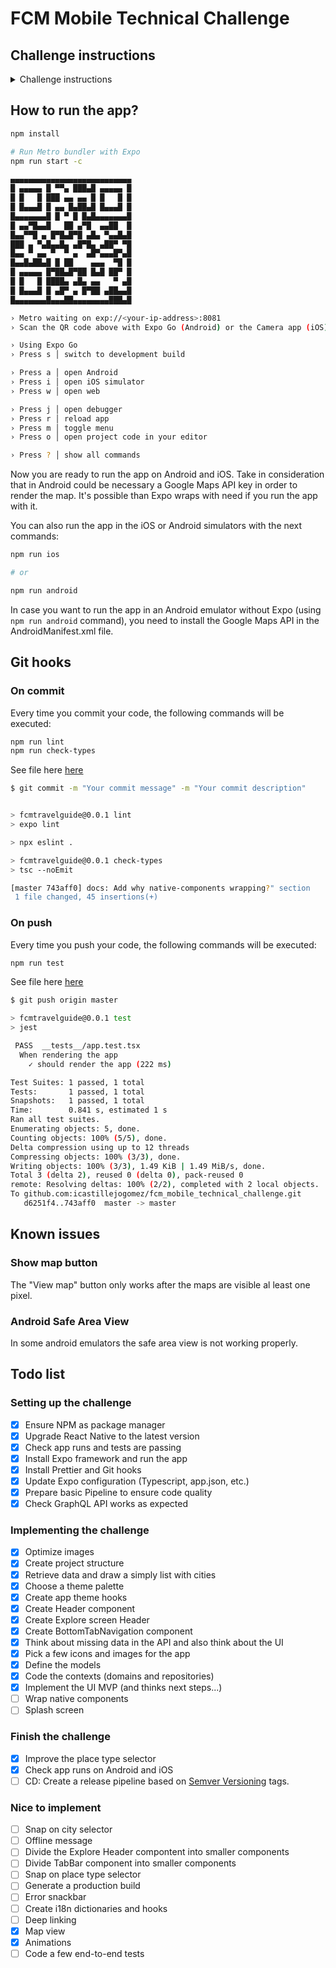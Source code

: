 # FCM Mobile Technical Challenge

## Challenge instructions

<details>
  <summary>Challenge instructions</summary>

  ## What
  FCM Digital team want to launch a new shiny travel guide app. We found that we have the chance to deliver a great product to our travelers. All best information about main world cities in their hands.

  ## Why
  Our current app is the best business itinerary app for FCM customers and we want to offer them a good curated travel guide, without risking the usability of main app in terms of disk usage and complexity. KISS principle.

  ## How
  As we are tech enthusiasts we want to improve our infrastructure, so we decided to implement a GraphQL API to be consumed by our frontend team. Many developers love this technology and after some research we think it fits perfectly for mobile and web apps using React. 

  We need your help to build a first prototype in react native, so we can test the potential of using this technology.

  ## Brief
  First version of the app needs to have following things:
  - Home screen with cities list
  - Detail city screen or embedded component in the list with some useful information as city name, currency, some monuments to visit and some restaurants

  ## Delivery
  Final solution is up to you, there are as many solutions as developers exists. You decide how to present the MVP taking design, usability, architecture and completeness decisions.

  ## How to use challenge API
  To run GraphQL API execute following command

  ````
  yarn run graphql
  ````

  It will launch a local graphql in ```http://localhost:3000/``` to use as graphql endpoint in your app.

  This local server gives you all data from ```db.js``` file and you can test your graphql queries with integrated GraphiQL IDE in ```http://localhost:3000/graphql```

  ````
  Example queries

  query {
    City(id: 2) {
      name
    }
  }

  query {
    allCities {
      name
    }
  }
  ````

  ## How to use Graphql in react native

  React native community recommends Apollo Client as the best library to use GraphQL in mobile (Visit https://www.apollographql.com/docs/react/)
</details>

## How to run the app?

```bash
npm install

# Run Metro bundler with Expo
npm run start -c

▄▄▄▄▄▄▄▄▄▄▄▄▄▄▄▄▄▄▄▄▄▄▄▄▄▄▄
█ ▄▄▄▄▄ █ ▀▀▄ ███▄█ ▄▄▄▄▄ █
█ █   █ ███ ▄▄ ▄▄ █ █   █ █
█ █▄▄▄█ █ ▄▄ █▄██▄█ █▄▄▄█ █
█▄▄▄▄▄▄▄█ █ ▀ █ █▄█▄▄▄▄▄▄▄█
█ ▄▄▀█▄▄█   ██ ▄▀█  ▄▄██  █
█▄▄▀▀█ ▄ █▀█▄█▀█ ▄█▄ ▀▄▄█▄█
███ ▄ ▀▄█▄▄█▄ ▄█▀█▄ ▄██▀ ▀█
█▄▄ ▀ ▄▄ ▀  ▀ ▄  ▄█▀▄▄▄█▀▄█
█▄▄█▄██▄█ █ ██    ▄▄▄  ▀█ █
█ ▄▄▄▄▄ █▀██▄█▀██ █▄█ ██▀ █
█ █   █ ████▄ ▄█▄ ▄▄   ▀ ▄█
█ █▄▄▄█ █ ▄█▀ ▄ █▀██ ▄██▄▄█
█▄▄▄▄▄▄▄█▄▄▄██▄▄▄▄▄▄▄▄███▄█

› Metro waiting on exp://<your-ip-address>:8081
› Scan the QR code above with Expo Go (Android) or the Camera app (iOS)

› Using Expo Go
› Press s │ switch to development build

› Press a │ open Android
› Press i │ open iOS simulator
› Press w │ open web

› Press j │ open debugger
› Press r │ reload app
› Press m │ toggle menu
› Press o │ open project code in your editor

› Press ? │ show all commands
```

Now you are ready to run the app on Android and iOS. Take in consideration that in Android could be necessary a Google Maps API key in order to render the map. It's possible than Expo wraps with need if you run the app with it.

You can also run the app in the iOS or Android simulators with the next commands:

```bash
npm run ios

# or

npm run android
```

In case you want to run the app in an Android emulator without Expo (using `npm run android` command), you need to install the Google Maps API in the AndroidManifest.xml file.

## Git hooks

### On commit

Every time you commit your code, the following commands will be executed:

```bash
npm run lint
npm run check-types
```
See file here [here](/.husky/pre-commit)

```bash
$ git commit -m "Your commit message" -m "Your commit description"


> fcmtravelguide@0.0.1 lint
> expo lint

> npx eslint .

> fcmtravelguide@0.0.1 check-types
> tsc --noEmit

[master 743aff0] docs: Add why native-components wrapping?" section
 1 file changed, 45 insertions(+)
```

### On push

Every time you push your code, the following commands will be executed:

```bash
npm run test
```
See file here [here](/.husky/pre-push)

```bash
$ git push origin master

> fcmtravelguide@0.0.1 test
> jest

 PASS  __tests__/app.test.tsx
  When rendering the app
    ✓ should render the app (222 ms)

Test Suites: 1 passed, 1 total
Tests:       1 passed, 1 total
Snapshots:   1 passed, 1 total
Time:        0.841 s, estimated 1 s
Ran all test suites.
Enumerating objects: 5, done.
Counting objects: 100% (5/5), done.
Delta compression using up to 12 threads
Compressing objects: 100% (3/3), done.
Writing objects: 100% (3/3), 1.49 KiB | 1.49 MiB/s, done.
Total 3 (delta 2), reused 0 (delta 0), pack-reused 0
remote: Resolving deltas: 100% (2/2), completed with 2 local objects.
To github.com:icastillejogomez/fcm_mobile_technical_challenge.git
   d6251f4..743aff0  master -> master
```

## Known issues

### Show map button

The "View map" button only works after the maps are visible al least one pixel.

### Android Safe Area View

In some android emulators the safe area view is not working properly.

## Todo list

### Setting up the challenge

- [x] Ensure NPM as package manager
- [x] Upgrade React Native to the latest version
- [x] Check app runs and tests are passing
- [x] Install Expo framework and run the app
- [x] Install Prettier and Git hooks
- [x] Update Expo configuration (Typescript, app.json, etc.)
- [x] Prepare basic Pipeline to ensure code quality
- [x] Check GraphQL API works as expected

### Implementing the challenge

- [x] Optimize images
- [x] Create project structure
- [x] Retrieve data and draw a simply list with cities
- [x] Choose a theme palette
- [x] Create app theme hooks
- [x] Create Header component
- [x] Create Explore screen Header
- [x] Create BottomTabNavigation component
- [x] Think about missing data in the API and also think about the UI
- [x] Pick a few icons and images for the app
- [x] Define the models
- [x] Code the contexts (domains and repositories)
- [x] Implement the UI MVP (and thinks next steps...)
- [ ] Wrap native components
- [ ] Splash screen

### Finish the challenge

- [x] Improve the place type selector
- [x] Check app runs on Android and iOS
- [ ] CD: Create a release pipeline based on [Semver Versioning](https://semver.org/) tags.

### Nice to implement

- [ ] Snap on city selector
- [ ] Offline message
- [ ] Divide the Explore Header compontent into smaller components
- [ ] Divide TabBar component into smaller components
- [ ] Snap on place type selector
- [ ] Generate a production build
- [ ] Error snackbar
- [ ] Create i18n dictionaries and hooks
- [ ] Deep linking
- [x] Map view
- [x] Animations
- [ ] Code a few end-to-end tests
